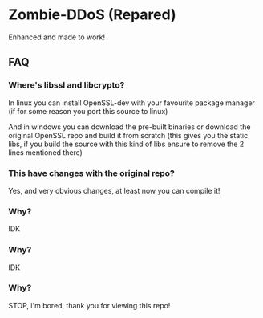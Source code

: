 # Zombie-DDoS (Repared)
Enhanced and made to work!

## FAQ

### Where's libssl and libcrypto?

In linux you can install OpenSSL-dev with your favourite package manager (if for some reason you port this source to linux)

And in windows you can download the pre-built binaries or download the original OpenSSL repo and build it from scratch (this gives you the static libs, if you build the source with this kind of libs ensure to remove the 2 lines mentioned there)

### This have changes with the original repo?

Yes, and very obvious changes, at least now you can compile it!

### Why?

IDK

### Why?

IDK

### Why?

STOP, i'm bored, thank you for viewing this repo!
